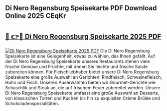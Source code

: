 ## Di Nero Regensburg Speisekarte PDF Download Online 2025 CEqKr

# <h2><a href="http://gca8ivl.nevu.top/?p=Di+Nero+Regensburg+Speisekarte">🔗 👉🔴 Di Nero Regensburg Speisekarte 2025 PDF</a></h2>

[![Di Nero Regensburg Speisekarte 2025 PDF](https://i.imgur.com/dBaPXMq.png)](http://gca8ivl.nevu.top/?p=Di+Nero+Regensburg+Speisekarte)
Die Di Nero Regensburg Speisekarte ist eine Gelegenheit, etwas zu wählen, das Ihnen gefällt. Auf der Di Nero Regensburg Speisekarte unseres Restaurants stehen viele frische Gemüse und Früchte, mit denen Sie leichte und frische Salate zubereiten können. Für Fleischliebhaber bietet unsere Di Nero Regensburg Speisekarte eine große Auswahl an Gerichten: Rindfleisch, Schweinefleisch, Huhn und Fisch. Unseren Auserwählten bieten wir Gourmet-Gerichte wie Schaschlik und Steak an, die auf frischem Feuer zubereitet werden. Unsere Di Nero Regensburg Speisekarte umfasst eine große Auswahl an Desserts, von klassischen Torten und Kuchen bis hin zu exquisiten Crème Brûlée und Schokoladenspezialitäten.
